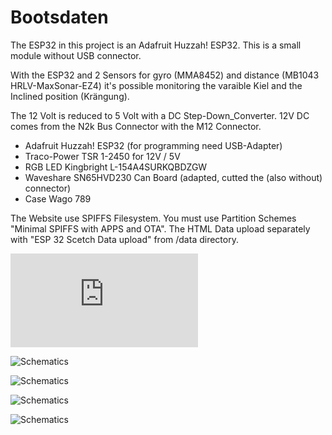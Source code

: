 # Bootsdaten

The ESP32 in this project is an Adafruit Huzzah! ESP32. This is a small module without USB connector.

With the ESP32 and 2 Sensors for gyro (MMA8452) and distance (MB1043 HRLV-MaxSonar-EZ4) it's possible
monitoring the varaible Kiel and the Inclined position (Krängung).

The 12 Volt is reduced to 5 Volt with a DC Step-Down_Converter. 12V DC comes from the N2k Bus Connector with the M12 Connector.

- Adafruit Huzzah! ESP32 (for programming need USB-Adapter)
- Traco-Power TSR 1-2450 for 12V / 5V
- RGB LED Kingbright L-154A4SURKQBDZGW
- Waveshare SN65HVD230 Can Board (adapted, cutted the (also without) connector)
- Case Wago 789


The Website use SPIFFS Filesystem. You must use Partition Schemes "Minimal SPIFFS with APPS and OTA".
The HTML Data upload separately with "ESP 32 Scetch Data upload" from /data directory.

![Schaltplan PDF](https://github.com/gerryvel/Bootsdaten/blob/main/ESP32%20Bootselektronik.pdf)

![Schematics](https://github.com/gerryvel/Bootsdaten/blob/main/Zwischenablage01.jpg)

![Schematics](https://github.com/gerryvel/Bootsdaten/blob/main/Zwischenablage02.jpg)

![Schematics](https://github.com/gerryvel/Bootsdaten/blob/main/Zwischenablage03.jpg)

![Schematics](https://github.com/gerryvel/Bootsdaten/blob/main/Zwischenablage04.jpg)
